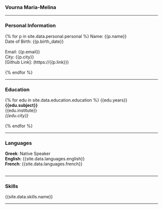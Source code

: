 ### Vourna Maria-Melina
_______________________ 

### Personal Information

{% for p in site.data.personal.personal %} 
Name: {{p.name}} <br>
Date of Birth: {{p.birth_date}} <br>  
Email: {{p.email}} <br>
City: {{p.city}} <br>
[Github Link]: (https://{{p.link}}) <br> <br>
{% endfor %}
 
_______________________

### Education

{% for edu in site.data.education.education %}
{{edu.years}}<br>
__{{edu.subject}}__ <br>
{{edu.institute}} <br> 
*{{edu.city}}* <br> <br>
{% endfor %}

_______________________

### Languages

__Greek__: Native Speaker <br>
__English__: {{site.data.languages.english}} <br>
__French__: {{site.data.languages.french}} <br> <br>

_______________________

### Skills

{{site.data.skills.name}}  

_______________________
